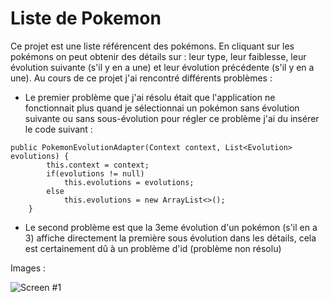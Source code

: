 
# Liste de Pokemon
Ce projet est une liste référencent des pokémons. En cliquant sur les pokémons on peut obtenir des détails sur : leur type, leur faiblesse, leur évolution suivante (s'il y en a une) et leur évolution précédente (s'il y en a une).
Au cours de ce projet j'ai rencontré différents problèmes :

- Le premier problème que j'ai résolu était que l'application ne fonctionnait plus quand je sélectionnai un pokémon sans évolution suivante ou sans sous-évolution pour régler ce problème j'ai du insérer le code suivant : 
```
public PokemonEvolutionAdapter(Context context, List<Evolution> evolutions) {
        this.context = context;
        if(evolutions != null)
            this.evolutions = evolutions;
        else
            this.evolutions = new ArrayList<>();
    }
 ```
    
- Le second problème est que la 3eme évolution d'un pokémon (s'il en a 3) affiche directement la première sous évolution dans les détails, cela est certainement dû à un problème d'id (problème non résolu)


Images : 

![Screen #1](../Screens/screen_1.png)


 
 
 
